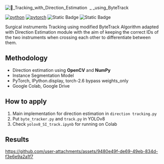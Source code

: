 ![🤖_Tracking_with_Direction_Estimation  _ _using_ByteTrack](https://github.com/user-attachments/assets/efe453e8-3780-433c-8730-c90835596c80)

[![python](https://img.shields.io/badge/Python-3.11-3776AB.svg?style=flat&logo=python&logoColor=white)](https://www.python.org)
[![pytorch](https://img.shields.io/badge/PyTorch-2.6.0-EE4C2C.svg?style=flat&logo=pytorch)](https://pytorch.org)
![Static Badge](https://img.shields.io/badge/Direction-Tracking-cyan)
![Static Badge](https://img.shields.io/badge/YOLOv8-8A2BE2)

Surgical instruments Tracking using modified ByteTrack Algorithm adapted with Direction Estimation module with the aim of keeping the correct IDs of the two instruments when crossing each other to differentiate between them. 

## Methodology
- Direction estimation using **OpenCV** and **NumPy**
- Instance Segmentation Model
- PyTorch, IPython.display, torch-2.6 bypass weights_only
- Google Colab, Google Drive

## How to apply
1. Main implementation for direction estimation in `direction tracking.py`
2. Put `byte_tracker.py` and `track.py` in YOLOv8
3. Check `yolov8_SI_track.ipynb` for running on Colab

## Results
https://github.com/user-attachments/assets/9480e49f-de69-49eb-834d-f3e6e9a2a1f7



